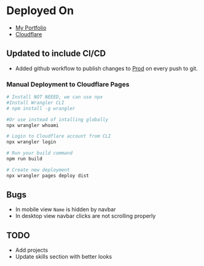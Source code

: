 # Deployed On
- [My Portfolio](info.kumarnit.in)
- [Cloudflare](myresume-ddx.pages.dev) 

## Updated to include CI/CD
- Added github workflow to publish changes to [Prod](info.kumarnit.in) on every push to git.

### Manual Deployment to Cloudflare Pages

```bash
# Install NOT NEEED, we can use npx 
#Install Wrangler CLI
# npm install -g wrangler

#Or use instead of intalling globally
npx wrangler whoami

# Login to Cloudflare account from CLI
npx wrangler login

# Run your build command
npm run build

# Create new deployment
npx wrangler pages deploy dist
```

## Bugs 
- In mobile view `Name` is hidden by navbar
- In desktop view navbar clicks are not scrolling properly

## TODO
- Add projects
- Update skills section with better looks
